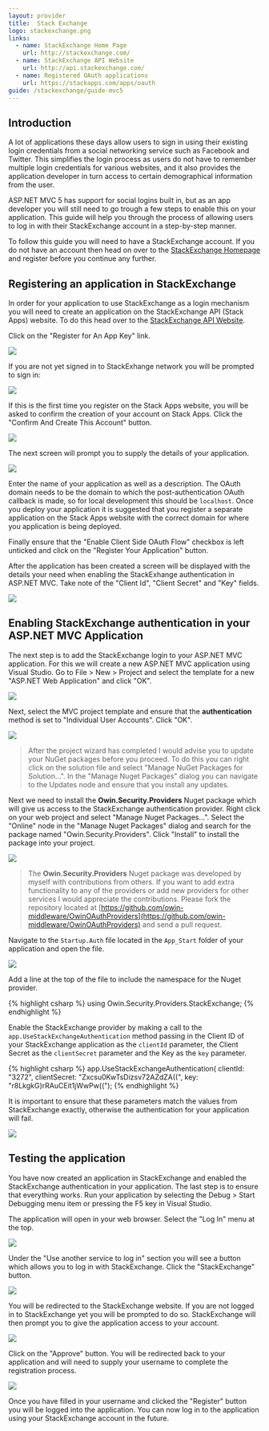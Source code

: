 ```yaml
---
layout: provider
title:  Stack Exchange
logo: stackexchange.png
links:
  - name: StackExchange Home Page
    url: http://stackexchange.com/
  - name: StackExchange API Website
    url: http://api.stackexchange.com/
  - name: Registered OAuth applications
    url: https://stackapps.com/apps/oauth
guide: /stackexchange/guide-mvc5
---
```


## Introduction
A lot of applications these days allow users to sign in using their existing login credentials from a social networking service such as Facebook and Twitter.  This simplifies the login process as users do not have to remember multiple login credentials for various websites, and it also provides the application developer in turn access to certain demographical information from the user.

ASP.NET MVC 5 has support for social logins built in, but as an app developer you will still need to go trough a few steps to enable this on your application.  This guide will help you through the process of allowing users to log in with their StackExchange account in a step-by-step manner.

To follow this guide you will need to have a StackExchange account.  If you do not have an account then head on over to the [StackExchange Homepage](http://stackexchange.com/) and register before you continue any further.

## Registering an application in StackExchange
In order for your application to use StackExchange as a login mechanism you will need to create an application on the StackExchange API (Stack Apps) website.  To do this head over to the [StackExchange API Website](http://api.stackexchange.com/). 

Click on the "Register for An App Key" link.

![](/images/guides/stackexchange/stackexchange-api-website.png)

If you are not yet signed in to StackExhange network you will be prompted to sign in:

![](/images/guides/stackexchange/stackapps-auth.png)

If this is the first time you register on the Stack Apps website, you will be asked to confirm the creation of your account on Stack Apps. Click the "Confirm And Create This Account" button.

![](/images/guides/stackexchange/stackapps-create-account.png)

The next screen will prompt you to supply the details of your application.

![](/images/guides/stackexchange/register-app.png)

Enter the name of your application as well as a description. The OAuth domain needs to be the domain to which the post-authentication OAuth callback is made, so for local development this should be `localhost`. Once you deploy your application it is suggested that you register a separate application on the Stack Apps website with the correct domain for where you application is being deployed.

Finally ensure that the "Enable Client Side OAuth Flow" checkbox is left unticked and click on the "Register Your Application" button.

After the application has been created a screen will be displayed with the details your need when enabling the StackExhange authentication in ASP.NET MVC. Take note of the "Client Id", "Client Secret" and "Key" fields.

![](/images/guides/stackexchange/register-app-success.png)

## Enabling StackExchange authentication in your ASP.NET MVC Application
The next step is to add the StackExchange login to your ASP.NET MVC application.  For this we will create a new ASP.NET MVC application using Visual Studio. Go to File > New > Project and select the template for a new "ASP.NET Web Application" and click "OK".

![](/images/guides/stackexchange/new_project.png)

Next, select the MVC project template and ensure that the **authentication** method is set to "Individual User Accounts".  Click "OK".

![](/images/guides/stackexchange/new_project_mvc.png)

> After the project wizard has completed I would advise you to update your NuGet packages before you proceed.  To do this you can right click on the solution file and select "Manage NuGet Packages for Solution...".  In the "Manage Nuget Packages" dialog you can navigate to the Updates node and ensure that you install any updates.

Next we need to install the **Owin.Security.Providers** Nuget package which will give us access to the StackExchange authentication provider.  Right click on your web project and select "Manage Nuget Packages...". Select the "Online" node in the "Manage Nuget Packages" dialog and search for the package named "Owin.Security.Providers".  Click "Install" to install the package into your project.

![](/images/guides/stackexchange/nuget_package_dialog.png)

> The **Owin.Security.Providers** Nuget package was developed by myself with contributions from others.  If you want to add extra functionality to any of the providers or add new providers for other services I would appreciate the contributions.  Please fork the repository located at [https://github.com/owin-middleware/OwinOAuthProviders](https://github.com/owin-middleware/OwinOAuthProviders) and send a pull request.

Navigate to the `Startup.Auth` file located in the `App_Start` folder of your application and open the file.

![](/images/guides/stackexchange/navigate_startup_auth.png)

Add a line at the top of the file to include the namespace for the Nuget provider.

{% highlight csharp %}
using Owin.Security.Providers.StackExchange;
{% endhighlight %}

Enable the StackExchange provider by making a call to the `app.UseStackExchangeAuthentication` method passing in the Client ID of your StackExchange application as the `clientId` parameter, the Client Secret as the `clientSecret` parameter and the Key as the `key` parameter.

{% highlight csharp %}
app.UseStackExchangeAuthentication(
    clientId: "3272",
    clientSecret: "Zxcsu0KwTsDizsv72AZdZA((",
    key: "r8LkgkG)rRAuCEit1jWwPw((");
{% endhighlight %}

It is important to ensure that these parameters match the values from StackExchange exactly, otherwise the authentication for your application will fail.


![](/images/guides/stackexchange/keys-matchup.png)

## Testing the application
You have now created an application in StackExchange and enabled the StackExchange authentication in your application.  The last step is to ensure that everything works.  Run your application by selecting the Debug > Start Debugging menu item or pressing the F5 key in Visual Studio.

The application will open in your web browser.  Select the "Log In" menu at the top.

![](/images/guides/stackexchange/application_start_screen.png)

Under the "Use another service to log in" section you will see a button which allows you to log in with StackExchange.  Click the "StackExchange" button.

![](/images/guides/stackexchange/application_login_screen.png)

You will be redirected to the StackExchange website.  If you are not logged in to StackExchange yet you will be prompted to do so.  StackExchange will then prompt you to give the application access to your account.

![](/images/guides/stackexchange/stackexchange_auth_screen.png)

Click on the "Approve" button. You will be redirected back to your application and will need to supply your username to complete the registration process.

![](/images/guides/stackexchange/complete_registration.png)

Once you have filled in your username and clicked the "Register" button you will be logged into the application.  You can now log in to the application using your StackExchange account in the future.

